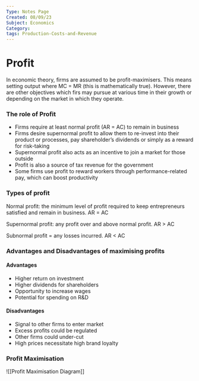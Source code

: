 ```yaml
---
Type: Notes Page
Created: 08/09/23
Subject: Economics
Category:
tags: Production-Costs-and-Revenue
---
```


# Profit

In economic theory, firms are assumed to be profit-maximisers. This means setting output where MC = MR (this is mathematically true). However, there are other objectives which firs may pursue at various time in their growth or depending on the market in which they operate.

### The role of Profit

- Firms require at least normal profit (AR = AC) to remain in business
- Firms desire supernormal profit to allow them to re-invest into their product or processes, pay shareholder’s dividends or simply as a reward for risk-taking
- Supernormal profit also acts as an incentive to join a market for those outside
- Profit is also a source of tax revenue for the government
- Some firms use profit to reward workers through performance-related pay, which can boost productivity

### Types of profit

Normal profit: the minimum level of profit required to keep entrepreneurs satisfied and remain in business. AR = AC

Supernormal profit: any profit over and above normal profit. AR > AC

Subnormal profit = any losses incurred. AR < AC

### Advantages and Disadvantages of maximising profits

#### Advantages

- Higher return on investment
- Higher dividends for shareholders
- Opportunity to increase wages
- Potential for spending on R&D

#### Disadvantages

- Signal to other firms to enter market
- Excess profits could be regulated
- Other firms could under-cut
- High prices necessitate high brand loyalty

### Profit Maximisation

![[Profit Maximisation Diagram]]
